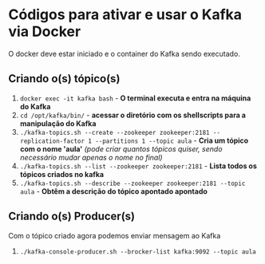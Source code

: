 # Códigos para ativar e usar o Kafka via Docker

O docker deve estar iniciado e o container do Kafka sendo executado.

## Criando o(s) tópico(s)
1. `docker exec -it kafka bash` - **O terminal executa e entra na máquina do Kafka**  
2. `cd /opt/kafka/bin/` - **acessar o diretório com os shellscripts para a manipulação do Kafka**
3. `./kafka-topics.sh --create --zookeeper zookeeper:2181 --replication-factor 1 --partitions 1 --topic aula` - **Cria um tópico com o nome 'aula'** *(pode criar quantos tópicos quiser, sendo necessário mudar apenas o nome no final)*
4. `./kafka-topics.sh --list --zookeeper zookeeper:2181` - **Lista todos os tópicos criados no kafka**
5. `./kafka-topics.sh --describe --zookeeper zookeeper:2181 --topic aula` - **Obtêm a descrição do tópico apontado apontado**
   
## Criando o(s) Producer(s)
Com o tópico criado agora podemos enviar mensagem ao Kafka

1. `./kafka-console-producer.sh --brocker-list kafka:9092 --topic aula`